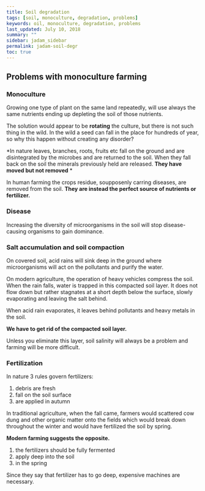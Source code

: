 ```yaml
---
title: Soil degradation
tags: [soil, monoculture, degradation, problems]
keywords: oil, monoculture, degradation, problems
last_updated: July 10, 2018
summary: ""
sidebar: jadam_sidebar
permalink: jadam-soil-degr
toc: true
---
```


## Problems with monoculture farming

### Monoculture
Growing one type of plant on the same land repeatedly, will use always the same nutrients ending up depleting the soil of those nutrients.

The solution would appear to be **rotating** the culture, but there is not such thing in the wild. In the wild a seed can fall in the place for hundreds of year, so why this happen without creating any disorder?

*In nature leaves, branches, roots, fruits etc fall on the ground and are disintegrated by the microbes and are returned to the soil. When they fall back on the soil the minerals previously held are released. **They have moved but not removed** *

In human farming the crops residue, soupposenly carring diseases, are removed from the soil. **They are instead the perfect source of nutrients or fertilizer.**

### Disease

Increasing the diversity of microorganisms in the soil will stop disease-causing organisms to gain dominance.

### Salt accumulation and soil compaction
On covered soil, acid rains will sink deep in the ground where microorganisms will act on the pollutants and purify the water.

On modern agriculture, the operation of heavy vehicles compress the soil.
When the rain falls, water is trapped in this compacted soil layer. It does not flow down but rather stagnates at a short depth below the surface, slowly evaporating and leaving the salt behind.

When acid rain evaporates, it leaves behind pollutants and heavy metals in the soil.

**We have to get rid of the compacted soil layer.**

Unless you eliminate this layer, soil salinity will always be a problem and farming will be more difficult.

### Fertilization
In nature 3 rules govern fertilizers:

1. debris are fresh
2. fall on the soil surface
3. are applied in autumn

In traditional agriculture, when the fall came, farmers would scattered cow dung and other organic matter onto the fields which would break down throughout the winter and would have fertilized the soil by spring.

**Modern farming suggests the opposite.**

1. the fertilizers should be fully fermented
2. apply deep into the soil
3. in the spring

Since they say that fertilizer has to go deep, expensive machines are necessary.



